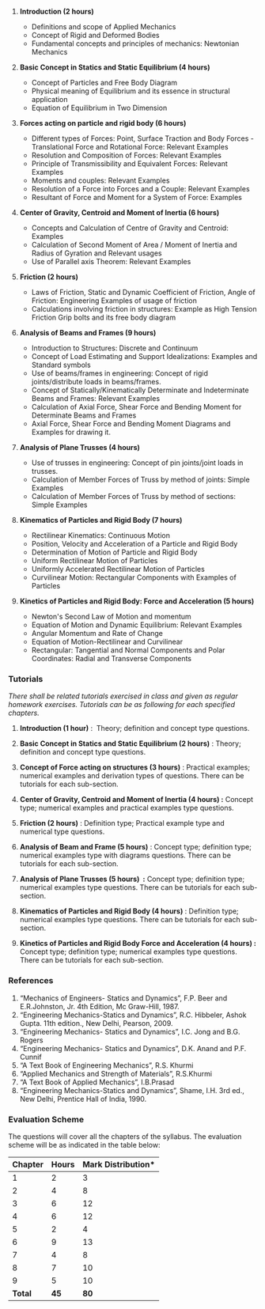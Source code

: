 1. **Introduction (2 hours)**
    * Definitions and scope of Applied Mechanics
    * Concept of Rigid and Deformed Bodies
    * Fundamental concepts and principles of mechanics: Newtonian Mechanics

2. **Basic Concept in Statics and Static Equilibrium (4 hours)**
    * Concept of Particles and Free Body Diagram
    * Physical meaning of Equilibrium and its essence in structural application
    * Equation of Equilibrium in Two Dimension

3. **Forces acting on particle and rigid body (6 hours)**
    * Different types of Forces: Point, Surface Traction and Body Forces - Translational Force and Rotational Force: Relevant Examples
    * Resolution and Composition of Forces: Relevant Examples
    * Principle of Transmissibility and Equivalent Forces: Relevant Examples
    * Moments and couples: Relevant Examples
    * Resolution of a Force into Forces and a Couple: Relevant Examples
    * Resultant of Force and Moment for a System of Force: Examples

4. **Center of Gravity, Centroid and Moment of Inertia (6 hours)**
    * Concepts and Calculation of Centre of Gravity and Centroid: Examples
    * Calculation of Second Moment of Area / Moment of Inertia and Radius of Gyration and Relevant usages
    * Use of Parallel axis Theorem: Relevant Examples

5. **Friction (2 hours)**
    * Laws of Friction, Static and Dynamic Coefficient of Friction, Angle of Friction: Engineering Examples of usage of friction
    * Calculations involving friction in structures: Example as High Tension Friction Grip bolts and its free body diagram

6. **Analysis of Beams and Frames (9 hours)**
    * Introduction to Structures: Discrete and Continuum 
    * Concept of Load Estimating and Support Idealizations: Examples and Standard symbols
    * Use of beams/frames in engineering: Concept of rigid joints/distribute loads in beams/frames. 
    * Concept of Statically/Kinematically Determinate and Indeterminate Beams and Frames: Relevant Examples
    * Calculation of Axial Force, Shear Force and Bending Moment for Determinate Beams and Frames
    * Axial Force, Shear Force and Bending Moment Diagrams and Examples for drawing it. 

7. **Analysis of Plane Trusses (4 hours)**
    * Use of trusses in engineering: Concept of pin joints/joint loads in trusses. 
    * Calculation of Member Forces of Truss by method of joints: Simple Examples
    * Calculation of Member Forces of Truss by method of sections: Simple Examples

8. **Kinematics of Particles and Rigid Body (7 hours)**
    * Rectilinear Kinematics: Continuous Motion
    * Position, Velocity and Acceleration of a Particle and Rigid Body
    * Determination of Motion of Particle and Rigid Body
    * Uniform Rectilinear Motion of Particles
    * Uniformly Accelerated Rectilinear Motion of Particles
    * Curvilinear Motion: Rectangular Components with Examples of Particles

9. **Kinetics of Particles and Rigid Body: Force and Acceleration (5 hours)**
    * Newton's Second Law of Motion and momentum
    * Equation of Motion and Dynamic Equilibrium: Relevant Examples
    * Angular Momentum and Rate of Change 
    * Equation of Motion-Rectilinear and Curvilinear
    * Rectangular: Tangential and Normal Components and Polar Coordinates: Radial and Transverse Components  

### **Tutorials**

*There shall be related tutorials exercised in class and given as regular homework exercises. Tutorials can be as following for each specified chapters.*

1. **Introduction (1 hour)** :  Theory; definition and concept type questions.

2. **Basic Concept in Statics and Static Equilibrium (2 hours)** : Theory; definition and concept type questions. 

3. **Concept of Force acting on structures (3 hours)** : Practical examples; numerical examples and derivation types of questions. There can be tutorials for each sub-section.

4. **Center of Gravity, Centroid and Moment of Inertia (4 hours) :** Concept type; numerical examples and practical examples type questions. 

5. **Friction (2 hours)** : Definition type; Practical example type and numerical type questions. 

6. **Analysis of Beam and Frame (5 hours)** : Concept type; definition type; numerical examples type with diagrams questions. There can be tutorials for each sub-section.

7. **Analysis of Plane Trusses (5 hours)  :** Concept type; definition type; numerical examples type questions. There can be tutorials for each sub-section.

8. **Kinematics of Particles and Rigid Body (4 hours)** : Definition type; numerical examples type questions. There can be tutorials for each sub-section.

9. **Kinetics of Particles and Rigid Body Force and Acceleration (4 hours) :** Concept type; definition type; numerical examples type questions.  There can be tutorials for each sub-section.

### **References**

1. “Mechanics of Engineers- Statics and Dynamics”, F.P. Beer and E.R.Johnston, Jr. 4th Edition, Mc Graw-Hill, 1987.
2. “Engineering Mechanics-Statics and Dynamics”, R.C. Hibbeler, Ashok Gupta. 11th edition., New Delhi, Pearson, 2009.
3. “Engineering Mechanics- Statics and Dynamics”, I.C. Jong and B.G. Rogers
4. “Engineering Mechanics- Statics and Dynamics”, D.K. Anand and P.F. Cunnif
5. “A Text Book of Engineering Mechanics”, R.S. Khurmi
6. “Applied Mechanics and Strength of Materials”, R.S.Khurmi
7. “A Text Book of Applied Mechanics”, I.B.Prasad
8. “Engineering Mechanics-Statics and Dynamics”, Shame, I.H. 3rd ed., New Delhi, Prentice Hall of India, 1990.

### **Evaluation Scheme**

The questions will cover all the chapters of the syllabus. The evaluation scheme will be as indicated in the table below:

| Chapter   | Hours  | Mark Distribution* |
| --------- | ------ | ------------------ |
| 1         | 2      | 3                  |
| 2         | 4      | 8                  |
| 3         | 6      | 12                 |
| 4         | 6      | 12                 |
| 5         | 2      | 4                  |
| 6         | 9      | 13                 |
| 7         | 4      | 8                  |
| 8         | 7      | 10                 |
| 9         | 5      | 10                 |
| **Total** | **45** | **80**             |

